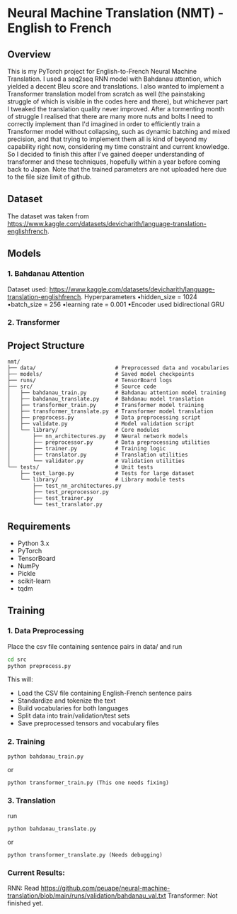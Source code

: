 # Neural Machine Translation (NMT) - English to French

## Overview
This is my PyTorch project for English-to-French Neural Machine Translation. I used a seq2seq RNN model with Bahdanau attention, which yielded a decent Bleu score and translations. I also wanted to implement a Transformer translation model from scratch as well (the painstaking struggle of which is visible in the codes here and there), but whichever part I tweaked the translation quality never improved. After a tormenting month of struggle I realised that there are many more nuts and bolts I need to correctly implement than I'd imagined in order to efficiently train a Transformer model without collapsing, such as dynamic batching and mixed precision, and that trying to implement them all is kind of beyond my capability right now, considering my time constraint and current knowledge. So I decided to finish this after I've gained deeper understanding of transformer and these techniques, hopefully within a year before coming back to Japan. Note that the trained parameters are not uploaded here due to the file size limit of github.

## Dataset
The dataset was taken from https://www.kaggle.com/datasets/devicharith/language-translation-englishfrench. 

## Models
### 1. Bahdanau Attention

Dataset used: https://www.kaggle.com/datasets/devicharith/language-translation-englishfrench. 
Hyperparameters
•hidden_size = 1024  
•batch_size = 256
•learning rate = 0.001
•Encoder used bidirectional GRU

### 2. Transformer



## Project Structure

```
nmt/
├── data/                         # Preprocessed data and vocabularies
├── models/                       # Saved model checkpoints
├── runs/                         # TensorBoard logs
├── src/                          # Source code
│   ├── bahdanau_train.py         # Bahdanau attention model training
│   ├── bahdanau_translate.py     # Bahdanau model translation
│   ├── transformer_train.py      # Transformer model training
│   ├── transformer_translate.py  # Transformer model translation
│   ├── preprocess.py             # Data preprocessing script
│   ├── validate.py               # Model validation script
│   └── library/                  # Core modules
│       ├── nn_architectures.py   # Neural network models
│       ├── preprocessor.py       # Data preprocessing utilities
│       ├── trainer.py            # Training logic
│       ├── translator.py         # Translation utilities
│       └── validator.py          # Validation utilities
└── tests/                        # Unit tests
    ├── test_large.py             # Tests for large dataset
    └── library/                  # Library module tests
        ├── test_nn_architectures.py
        ├── test_preprocessor.py
        ├── test_trainer.py
        └── test_translator.py

```

## Requirements

- Python 3.x
- PyTorch
- TensorBoard
- NumPy
- Pickle
- scikit-learn
- tqdm

## Training

### 1. Data Preprocessing

Place the csv file containing sentence pairs in data/ and run

```bash
cd src
python preprocess.py
```

This will:
- Load the CSV file containing English-French sentence pairs
- Standardize and tokenize the text
- Build vocabularies for both languages
- Split data into train/validation/test sets
- Save preprocessed tensors and vocabulary files

### 2. Training
```
python bahdanau_train.py
```
or 
```
python transformer_train.py (This one needs fixing)
```

### 3. Translation
run
```
python bahdanau_translate.py
```
or 
```
python transformer_translate.py (Needs debugging)
```

### Current Results:
RNN: Read https://github.com/peuape/neural-machine-translation/blob/main/runs/validation/bahdanau_val.txt
Transformer: Not finished yet.

